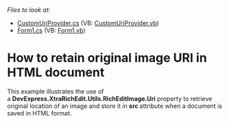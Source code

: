 <!-- default file list -->
*Files to look at*:

* [CustomUriProvider.cs](./CS/RichEditDocumentServer_ImageSourceExample/CustomUriProvider.cs) (VB: [CustomUriProvider.vb](./VB/RichEditDocumentServer_ImageSourceExample/CustomUriProvider.vb))
* [Form1.cs](./CS/RichEditDocumentServer_ImageSourceExample/Form1.cs) (VB: [Form1.vb](./VB/RichEditDocumentServer_ImageSourceExample/Form1.vb))
<!-- default file list end -->
# How to retain original image URI in HTML document


This example illustrates the use of a <strong>DevExpress.XtraRichEdit.Utils.RichEditImage</strong><strong>.Uri</strong> property to retrieve original location of an image and store it in <strong>src </strong>attribute when a document is saved in HTML format.

<br/>


